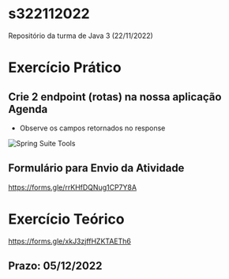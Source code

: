 # s322112022
Repositório da turma de Java 3 (22/11/2022)

# Exercício Prático

## Crie 2 endpoint (rotas) na nossa aplicação Agenda 

- Observe os campos retornados no response

![ Spring Suite Tools](https://i.ibb.co/Y0QxfMc/image.png "Spring Suite Tools")

## Formulário para Envio da Atividade

https://forms.gle/rrKHfDQNug1CP7Y8A


# Exercício Teórico

https://forms.gle/xkJ3zjffHZKTAETh6


## Prazo: 05/12/2022
